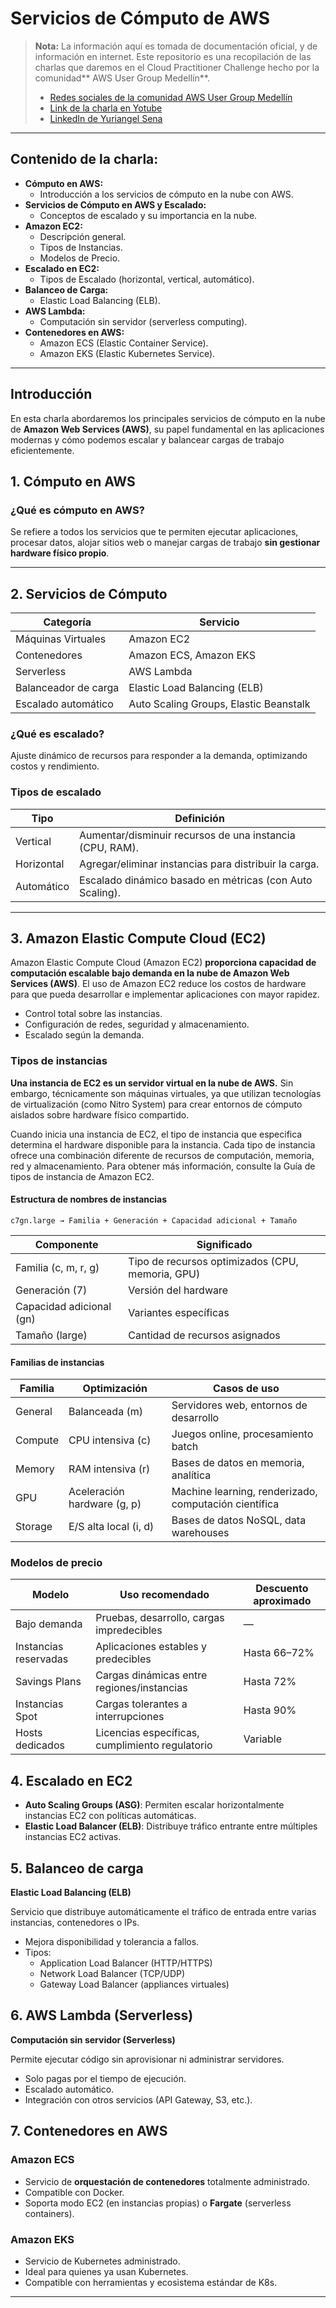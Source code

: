 # Servicios de Cómputo de AWS

> **Nota:** La información aquí es tomada de documentación oficial, y de información en internet.
> Este repositorio es una recopilación de las charlas que daremos en el Cloud Practitioner Challenge hecho por la comunidad** AWS User Group Medellín**.
> - [Redes sociales de la comunidad AWS User Group Medellín](https://linktr.ee/awsugmed "Redes sociales de la comunidad AWS User Group Medellín")
> - [Link de la charla en Yotube](https://www.youtube.com/watch?v=IhxrEubfIfI&list=PLhbdvasxz8wwO-b9nlRBYYzY6n5CvSOvj&index=2 "Link de la charla en Yotube")
> - [LinkedIn de Yuriangel Sena](https://www.linkedin.com/in/yuriangelsena-datos/ "LinkedIn de Yuriangel Sena")

---

## Contenido de la charla:
- **Cómputo en AWS:**
	- Introducción a los servicios de cómputo en la nube con AWS.
- **Servicios de Cómputo en AWS y Escalado:**
	- Conceptos de escalado y su importancia en la nube.
- **Amazon EC2:**
	- Descripción general.
	- Tipos de Instancias.
	- Modelos de Precio.
- **Escalado en EC2:**
	- Tipos de Escalado (horizontal, vertical, automático).
- **Balanceo de Carga:**
	- Elastic Load Balancing (ELB).
- **AWS Lambda:**
	- Computación sin servidor (serverless computing).
- **Contenedores en AWS:**
	- Amazon ECS (Elastic Container Service).
	- Amazon EKS (Elastic Kubernetes Service).

---

## Introducción

En esta charla abordaremos los principales servicios de cómputo en la nube de **Amazon Web Services (AWS)**, su papel fundamental en las aplicaciones modernas y cómo podemos escalar y balancear cargas de trabajo eficientemente.

## 1. Cómputo en AWS

### ¿Qué es cómputo en AWS?

Se refiere a todos los servicios que te permiten ejecutar aplicaciones, procesar datos, alojar sitios web o manejar cargas de trabajo **sin gestionar hardware físico propio**.

---

## 2. Servicios de Cómputo

| Categoría            | Servicio                          |
|----------------------|-----------------------------------|
| Máquinas Virtuales   | Amazon EC2                        |
| Contenedores         | Amazon ECS, Amazon EKS            |
| Serverless           | AWS Lambda                        |
| Balanceador de carga | Elastic Load Balancing (ELB)      |
| Escalado automático  | Auto Scaling Groups, Elastic Beanstalk |

### ¿Qué es escalado?

Ajuste dinámico de recursos para responder a la demanda, optimizando costos y rendimiento.

### Tipos de escalado

| Tipo       | Definición                                                   |
|------------|--------------------------------------------------------------|
| Vertical   | Aumentar/disminuir recursos de una instancia (CPU, RAM).     |
| Horizontal | Agregar/eliminar instancias para distribuir la carga.        |
| Automático | Escalado dinámico basado en métricas (con Auto Scaling).     |

---

## 3. Amazon Elastic Compute Cloud (EC2)

Amazon Elastic Compute Cloud (Amazon EC2) **proporciona capacidad de computación escalable bajo demanda en la nube de Amazon Web Services (AWS)**. El uso de Amazon EC2 reduce los costos de hardware para que pueda desarrollar e implementar aplicaciones con mayor rapidez.
- Control total sobre las instancias.
- Configuración de redes, seguridad y almacenamiento.
- Escalado según la demanda.

### Tipos de instancias

**Una instancia de EC2 es un servidor virtual en la nube de AWS.**  Sin embargo, técnicamente son máquinas virtuales, ya que utilizan tecnologías de virtualización (como Nitro System) para crear entornos de cómputo aislados sobre hardware físico compartido.

Cuando inicia una instancia de EC2, el tipo de instancia que especifica determina el hardware disponible para la instancia. Cada tipo de instancia ofrece una combinación diferente de recursos de computación, memoria, red y almacenamiento. Para obtener más información, consulte la Guía de tipos de instancia de Amazon EC2.

#### Estructura de nombres de instancias

```
c7gn.large → Familia + Generación + Capacidad adicional + Tamaño
```

| Componente           | Significado                                     |
|----------------------|-------------------------------------------------|
| Familia (c, m, r, g) | Tipo de recursos optimizados (CPU, memoria, GPU)|
| Generación (7)       | Versión del hardware                            |
| Capacidad adicional (gn) | Variantes específicas                      |
| Tamaño (large)       | Cantidad de recursos asignados                 |

#### Familias de instancias

| Familia | Optimización                | Casos de uso                                  |
|---------|-----------------------------|----------------------------------------------|
| General | Balanceada (m)              | Servidores web, entornos de desarrollo       |
| Compute | CPU intensiva (c)           | Juegos online, procesamiento batch           |
| Memory  | RAM intensiva (r)           | Bases de datos en memoria, analítica         |
| GPU     | Aceleración hardware (g, p) | Machine learning, renderizado, computación científica |
| Storage | E/S alta local (i, d)       | Bases de datos NoSQL, data warehouses        |

### Modelos de precio

| Modelo               | Uso recomendado                       | Descuento aproximado |
|----------------------|---------------------------------------|----------------------|
| Bajo demanda         | Pruebas, desarrollo, cargas impredecibles | —                |
| Instancias reservadas| Aplicaciones estables y predecibles   | Hasta 66–72%        |
| Savings Plans        | Cargas dinámicas entre regiones/instancias | Hasta 72%      |
| Instancias Spot      | Cargas tolerantes a interrupciones    | Hasta 90%           |
| Hosts dedicados      | Licencias específicas, cumplimiento regulatorio | Variable     |

## 4. Escalado en EC2

- **Auto Scaling Groups (ASG)**: Permiten escalar horizontalmente instancias EC2 con políticas automáticas.
- **Elastic Load Balancer (ELB)**: Distribuye tráfico entrante entre múltiples instancias EC2 activas.

## 5. Balanceo de carga

**Elastic Load Balancing (ELB)**

Servicio que distribuye automáticamente el tráfico de entrada entre varias instancias, contenedores o IPs.

- Mejora disponibilidad y tolerancia a fallos.
- Tipos:
  - Application Load Balancer (HTTP/HTTPS)
  - Network Load Balancer (TCP/UDP)
  - Gateway Load Balancer (appliances virtuales)

## 6. AWS Lambda (Serverless)

**Computación sin servidor (Serverless)**

Permite ejecutar código sin aprovisionar ni administrar servidores.

- Solo pagas por el tiempo de ejecución.
- Escalado automático.
- Integración con otros servicios (API Gateway, S3, etc.).

## 7. Contenedores en AWS

### Amazon ECS

- Servicio de **orquestación de contenedores** totalmente administrado.
- Compatible con Docker.
- Soporta modo EC2 (en instancias propias) o **Fargate** (serverless containers).

### Amazon EKS

- Servicio de Kubernetes administrado.
- Ideal para quienes ya usan Kubernetes.
- Compatible con herramientas y ecosistema estándar de K8s.

---